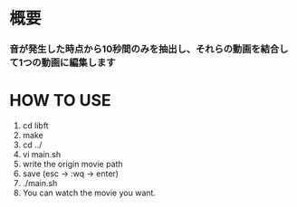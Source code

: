# 概要

### 音が発生した時点から10秒間のみを抽出し、それらの動画を結合して1つの動画に編集します


# HOW TO USE

1.  cd libft
2.  make
3.  cd ../
4.  vi main.sh
5.  write the origin movie path
6.  save (esc -> :wq -> enter)
7.  ./main.sh
8.  You can watch the movie you want.